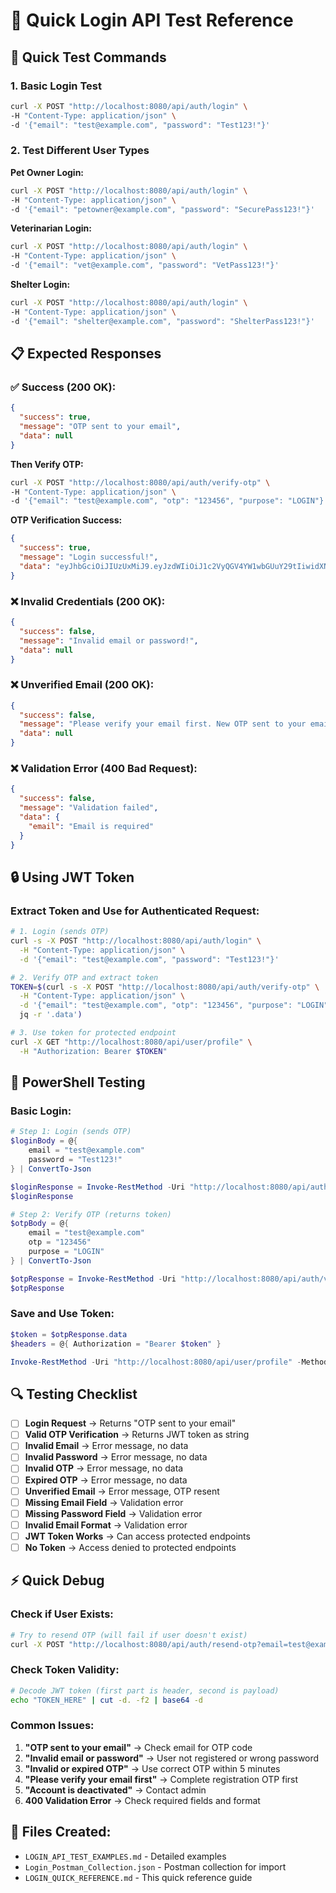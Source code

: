 # 🔐 Quick Login API Test Reference

## 🚀 Quick Test Commands

### 1. Basic Login Test
```bash
curl -X POST "http://localhost:8080/api/auth/login" \
-H "Content-Type: application/json" \
-d '{"email": "test@example.com", "password": "Test123!"}'
```

### 2. Test Different User Types

**Pet Owner Login:**
```bash
curl -X POST "http://localhost:8080/api/auth/login" \
-H "Content-Type: application/json" \
-d '{"email": "petowner@example.com", "password": "SecurePass123!"}'
```

**Veterinarian Login:**
```bash
curl -X POST "http://localhost:8080/api/auth/login" \
-H "Content-Type: application/json" \
-d '{"email": "vet@example.com", "password": "VetPass123!"}'
```

**Shelter Login:**
```bash
curl -X POST "http://localhost:8080/api/auth/login" \
-H "Content-Type: application/json" \
-d '{"email": "shelter@example.com", "password": "ShelterPass123!"}'
```

## 📋 Expected Responses

### ✅ Success (200 OK):
```json
{
  "success": true,
  "message": "OTP sent to your email",
  "data": null
}
```

**Then Verify OTP:**
```bash
curl -X POST "http://localhost:8080/api/auth/verify-otp" \
-H "Content-Type: application/json" \
-d '{"email": "test@example.com", "otp": "123456", "purpose": "LOGIN"}'
```

**OTP Verification Success:**
```json
{
  "success": true,
  "message": "Login successful!",
  "data": "eyJhbGciOiJIUzUxMiJ9.eyJzdWIiOiJ1c2VyQGV4YW1wbGUuY29tIiwidXNlcklkIjoxLCJ1c2VyUm9sZSI6IlBFVF9PV05FUiIsImlhdCI6MTY4OTY3MjAwMCwiZXhwIjoxNjg5NzU4NDAwfQ.xyz..."
}
```

### ❌ Invalid Credentials (200 OK):
```json
{
  "success": false,
  "message": "Invalid email or password!",
  "data": null
}
```

### ❌ Unverified Email (200 OK):
```json
{
  "success": false,
  "message": "Please verify your email first. New OTP sent to your email.",
  "data": null
}
```

### ❌ Validation Error (400 Bad Request):
```json
{
  "success": false,
  "message": "Validation failed",
  "data": {
    "email": "Email is required"
  }
}
```

## 🔒 Using JWT Token

### Extract Token and Use for Authenticated Request:
```bash
# 1. Login (sends OTP)
curl -s -X POST "http://localhost:8080/api/auth/login" \
  -H "Content-Type: application/json" \
  -d '{"email": "test@example.com", "password": "Test123!"}'

# 2. Verify OTP and extract token
TOKEN=$(curl -s -X POST "http://localhost:8080/api/auth/verify-otp" \
  -H "Content-Type: application/json" \
  -d '{"email": "test@example.com", "otp": "123456", "purpose": "LOGIN"}' | \
  jq -r '.data')

# 3. Use token for protected endpoint
curl -X GET "http://localhost:8080/api/user/profile" \
  -H "Authorization: Bearer $TOKEN"
```

## 🧪 PowerShell Testing

### Basic Login:
```powershell
# Step 1: Login (sends OTP)
$loginBody = @{
    email = "test@example.com"
    password = "Test123!"
} | ConvertTo-Json

$loginResponse = Invoke-RestMethod -Uri "http://localhost:8080/api/auth/login" -Method POST -Body $loginBody -ContentType "application/json"
$loginResponse

# Step 2: Verify OTP (returns token)
$otpBody = @{
    email = "test@example.com"
    otp = "123456"
    purpose = "LOGIN"
} | ConvertTo-Json

$otpResponse = Invoke-RestMethod -Uri "http://localhost:8080/api/auth/verify-otp" -Method POST -Body $otpBody -ContentType "application/json"
$otpResponse
```

### Save and Use Token:
```powershell
$token = $otpResponse.data
$headers = @{ Authorization = "Bearer $token" }

Invoke-RestMethod -Uri "http://localhost:8080/api/user/profile" -Method GET -Headers $headers
```

## 🔍 Testing Checklist

- [ ] **Login Request** → Returns "OTP sent to your email"
- [ ] **Valid OTP Verification** → Returns JWT token as string
- [ ] **Invalid Email** → Error message, no data
- [ ] **Invalid Password** → Error message, no data  
- [ ] **Invalid OTP** → Error message, no data
- [ ] **Expired OTP** → Error message, no data
- [ ] **Unverified Email** → Error message, OTP resent
- [ ] **Missing Email Field** → Validation error
- [ ] **Missing Password Field** → Validation error
- [ ] **Invalid Email Format** → Validation error
- [ ] **JWT Token Works** → Can access protected endpoints
- [ ] **No Token** → Access denied to protected endpoints

## ⚡ Quick Debug

### Check if User Exists:
```bash
# Try to resend OTP (will fail if user doesn't exist)
curl -X POST "http://localhost:8080/api/auth/resend-otp?email=test@example.com"
```

### Check Token Validity:
```bash
# Decode JWT token (first part is header, second is payload)
echo "TOKEN_HERE" | cut -d. -f2 | base64 -d
```

### Common Issues:
1. **"OTP sent to your email"** → Check email for OTP code
2. **"Invalid email or password"** → User not registered or wrong password  
3. **"Invalid or expired OTP"** → Use correct OTP within 5 minutes
4. **"Please verify your email first"** → Complete registration OTP first
5. **"Account is deactivated"** → Contact admin
6. **400 Validation Error** → Check required fields and format

## 📁 Files Created:
- `LOGIN_API_TEST_EXAMPLES.md` - Detailed examples
- `Login_Postman_Collection.json` - Postman collection for import
- `LOGIN_QUICK_REFERENCE.md` - This quick reference guide
